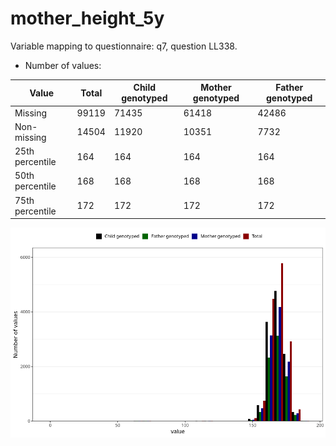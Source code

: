 # mother_height_5y
Variable mapping to questionnaire: q7, question LL338.
- Number of values:

| Value | Total | Child genotyped | Mother genotyped | Father genotyped |
| ----- | ----- | --------------- | ---------------- | ---------------- |
| Missing | 99119 | 71435 | 61418 | 42486 |
| Non-missing | 14504 | 11920 | 10351 | 7732 |
| 25th percentile | 164 | 164 | 164 | 164 |
| 50th percentile | 168 | 168 | 168 | 168 |
| 75th percentile | 172 | 172 | 172 | 172 |



![](mother_height_5y_n.png)



